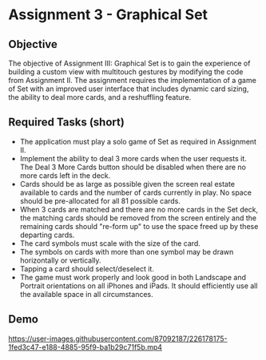 # Assignment 3 - Graphical Set

## Objective
The objective of Assignment III: Graphical Set is to gain the experience of building a custom view with multitouch gestures by modifying the code from Assignment II. The assignment requires the implementation of a game of Set with an improved user interface that includes dynamic card sizing, the ability to deal more cards, and a reshuffling feature.

## Required Tasks (short)
- The application must play a solo game of Set as required in Assignment II.
- Implement the ability to deal 3 more cards when the user requests it. The Deal 3 More Cards button should be disabled when there are no more cards left in the deck.
 - Cards should be as large as possible given the screen real estate available to cards and the number of cards currently in play. No space should be pre-allocated for all 81 possible cards.
- When 3 cards are matched and there are no more cards in the Set deck, the matching cards should be removed from the screen entirely and the remaining cards should "re-form up" to use the space freed up by these departing cards.
- The card symbols must scale with the size of the card.
- The symbols on cards with more than one symbol may be drawn horizontally or vertically.
- Tapping a card should select/deselect it.
- The game must work properly and look good in both Landscape and Portrait orientations on all iPhones and iPads. It should efficiently use all the available space in all circumstances.


## Demo

https://user-images.githubusercontent.com/87092187/226178175-1fed3c47-e188-4885-95f9-ba1b29c71f5b.mp4


